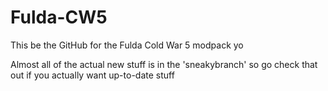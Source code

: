 # Fulda-CW5
This be the GitHub for the Fulda Cold War 5 modpack yo

Almost all of the actual new stuff is in the 'sneakybranch' so go check that out if you actually want up-to-date stuff
